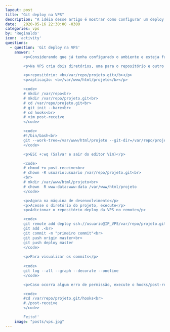 ```yaml
---
layout: post
title: "Git deploy na VPS"
description: "A idéia desse artigo é mostrar como configurar um deploy automatizado"
date:   2020-05-16 22:30:00 -0300
categories: vps
by: 'Reginaldo'
icon: 'activity'
questions:
  - question: 'Git deploy na VPS'
    answer: '
		<p>Considerando que já tenha configurado o ambiente e esteja funcionando na VPS, incluindo o GIT. Chegou a hora de automatizar o deploy da aplicação. Esse é o objetivo deste post.</p>

		<p>Na VPS cria dois diretórios, uma para o repositório e outro para aplicação</p>

		<p>repositório: <b>/var/repo/projeto.git</b></p>
		<p>aplicação: <b>/var/www/html/projeto</b></p>

		<code>
		# mkdir /var/repo<br>
		# mkdir /var/repo/projeto.git<br>
		# cd /var/repo/projeto.git<br>
		# git init --bare<br>
		# cd hooks<br>
		# vim post-receive
		</code>

		<code>
		#!/bin/bash<br>
		git --work-tree=/var/www/html/projeto --git-dir=/var/repo/projeto.git checkout -f
		</code>

		<p>ESC +:wq (Salvar e sair do editor Vim)</p>

		<code>
		# chmod +x post-receive<br>
		# chown -R usuario:usuario /var/repo/projeto.git<br>
		<br>
		# mkdir /var/www/html/projeto<br>
		# chown  R www-data:www-data /var/www/html/projeto
		</code>

		<p>Agora na máquina de desenvolvimento</p>
		<p>Acesse o diretório do projeto, execute</p>
		<p>Adicionar o repositório deploy da VPS no remote</p>

		<code>
		git remote add deploy ssh://usuario@IP_VPS/var/repo/projeto.git<br>
		git add .<br>
		git commit -m "primeiro commit"<br>
		git push origin master<br>
		git push deploy master
		</code>
		
		<p>Para visualizar os commits</p>
		
		<code>
		git log --all --graph --decorate --oneline
		</code>

		<p>Caso ocorra algum erro de permissão, execute o hooks/post-receive manualmente</p>

		<code>
		#cd /var/repo/projeto.git/hooks<br>
		#./post-receive
		</code>

		Feito!'
    image: "posts/vps.jpg"
---
```

